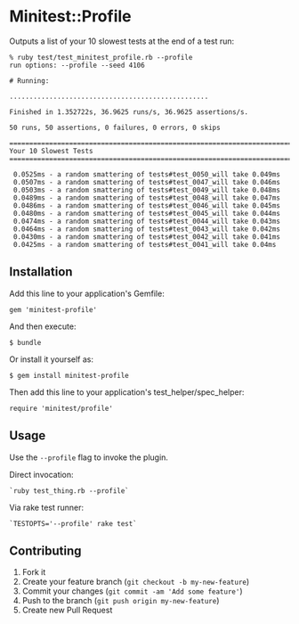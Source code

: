 # Minitest::Profile

Outputs a list of your 10 slowest tests at the end of a test run:

``` 
% ruby test/test_minitest_profile.rb --profile
run options: --profile --seed 4106

# Running:

..................................................

Finished in 1.352722s, 36.9625 runs/s, 36.9625 assertions/s.

50 runs, 50 assertions, 0 failures, 0 errors, 0 skips

================================================================================
Your 10 Slowest Tests
================================================================================

 0.0525ms - a random smattering of tests#test_0050_will take 0.049ms
 0.0507ms - a random smattering of tests#test_0047_will take 0.046ms
 0.0503ms - a random smattering of tests#test_0049_will take 0.048ms
 0.0489ms - a random smattering of tests#test_0048_will take 0.047ms
 0.0486ms - a random smattering of tests#test_0046_will take 0.045ms
 0.0480ms - a random smattering of tests#test_0045_will take 0.044ms
 0.0474ms - a random smattering of tests#test_0044_will take 0.043ms
 0.0464ms - a random smattering of tests#test_0043_will take 0.042ms
 0.0430ms - a random smattering of tests#test_0042_will take 0.041ms
 0.0425ms - a random smattering of tests#test_0041_will take 0.04ms

```

## Installation

Add this line to your application's Gemfile:

    gem 'minitest-profile'

And then execute:

    $ bundle

Or install it yourself as:

    $ gem install minitest-profile

Then add this line to your application's test_helper/spec_helper:

    require 'minitest/profile'

## Usage

Use the `--profile` flag to invoke the plugin.

Direct invocation:

    `ruby test_thing.rb --profile`

Via rake test runner:

    `TESTOPTS='--profile' rake test`

## Contributing

1. Fork it
2. Create your feature branch (`git checkout -b my-new-feature`)
3. Commit your changes (`git commit -am 'Add some feature'`)
4. Push to the branch (`git push origin my-new-feature`)
5. Create new Pull Request

